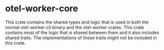 # otel-worker-core

This crate contains the shared types and logic that is used in both the normal
otel-worker-cli binary and the otel-worker crates. This crate contains most of
the logic that is shared between them and it also includes shared traits. The
implementations of these traits might not be included in this crate.
